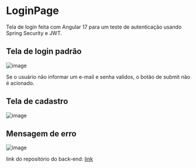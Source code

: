 # LoginPage

Tela de login feita com Angular 17 para um teste de autenticação usando Spring Security e JWT.

## Tela de login padrão

![image](https://github.com/ViniciusG03/login-page/assets/142799171/029c2107-4a07-4dd8-8e6e-4030c2b237a3)

Se o usuário não informar um e-mail e senha validos, o botão de submit não é acionado. 

## Tela de cadastro 

![image](https://github.com/ViniciusG03/login-page/assets/142799171/5084c96c-823c-4ddb-a9e1-8e669b8a4c42)

## Mensagem de erro

![image](https://github.com/ViniciusG03/login-page/assets/142799171/be814d60-a77c-45bf-a180-1ead152ba1e4)

link do repositório do back-end: [link](https://github.com/ViniciusG03/login-auth-api)


